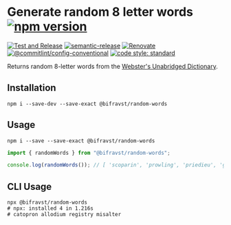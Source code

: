 # Generate random 8 letter words [![npm version](https://img.shields.io/npm/v/@bifravst/random-words.svg)](https://www.npmjs.com/package/@bifravst/random-words)

[![Test and Release](https://github.com/bifravst/random-words/actions/workflows/test-and-release.yaml/badge.svg?branch=saga)](https://github.com/bifravst/random-words/actions/workflows/test-and-release.yaml)
[![semantic-release](https://img.shields.io/badge/%20%20%F0%9F%93%A6%F0%9F%9A%80-semantic--release-e10079.svg)](https://github.com/semantic-release/semantic-release)
[![Renovate](https://img.shields.io/badge/renovate-enabled-brightgreen.svg)](https://renovatebot.com)
[![@commitlint/config-conventional](https://img.shields.io/badge/%40commitlint-config--conventional-brightgreen)](https://github.com/conventional-changelog/commitlint/tree/master/@commitlint/config-conventional)
[![code style: standard](https://img.shields.io/badge/code_style-standard-brightgreen.svg)](https://github.com/standard/standard)

Returns random 8-letter words from the
[Webster's Unabridged Dictionary](http://www.gutenberg.org/ebooks/29765).

## Installation

    npm i --save-dev --save-exact @bifravst/random-words

## Usage

    npm i --save --save-exact @bifravst/random-words

```javascript
import { randomWords } from "@bifravst/random-words";

console.log(randomWords()); // [ 'scoparin', 'prowling', 'priedieu', 'gantline' ]
```

## CLI Usage

    npx @bifravst/random-words
    # npx: installed 4 in 1.216s
    # catopron allodium registry misalter

